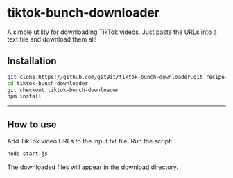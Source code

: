 # tiktok-bunch-downloader
A simple utility for downloading TikTok videos. Just paste the URLs into a text file and download them all!

## Installation
```bash
git clone https://github.com/git9it/tiktok-bunch-downloader.git recipe-aggregator
cd tiktok-bunch-downloader
git checkout tiktok-bunch-downloader
npm install
```

---
## How to use
Add TikTok video URLs to the input.txt file.
Run the script:

```bash
node start.js
```
The downloaded files will appear in the download directory.